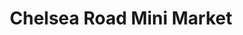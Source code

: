 ---
title: "Chelsea Road Mini Market"
url: /bristol/chelsea-road-mini-market/
shop: Lebensmittel
---